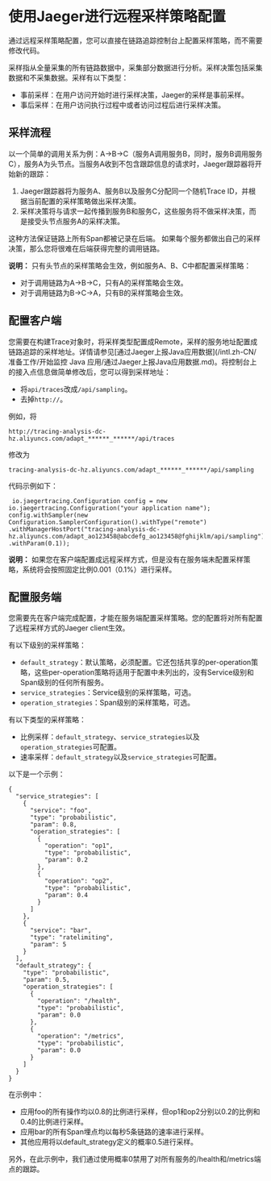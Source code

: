 # 使用Jaeger进行远程采样策略配置

通过远程采样策略配置，您可以直接在链路追踪控制台上配置采样策略，而不需要修改代码。

采样指从全量采集的所有链路数据中，采集部分数据进行分析。采样决策包括采集数据和不采集数据。采样有以下类型：

-   事前采样：在用户访问开始时进行采样决策，Jaeger的采样是事前采样。
-   事后采样：在用户访问执行过程中或者访问过程后进行采样决策。

## 采样流程

以一个简单的调用关系为例：A-\>B-\>C（服务A调用服务B，同时，服务B调用服务C），服务A为头节点。当服务A收到不包含跟踪信息的请求时，Jaeger跟踪器将开始新的跟踪：

1.  Jaeger跟踪器将为服务A、服务B以及服务C分配同一个随机Trace ID，并根据当前配置的采样策略做出采样决策。
2.  采样决策将与请求一起传播到服务B和服务C，这些服务将不做采样决策，而是接受头节点服务A的采样决策。

这种方法保证链路上所有Span都被记录在后端。 如果每个服务都做出自己的采样决策，那么您将很难在后端获得完整的调用链路。

**说明：** 只有头节点的采样策略会生效，例如服务A、B、C中都配置采样策略：

-   对于调用链路为A-\>B-\>C，只有A的采样策略会生效。
-   对于调用链路为B-\>C-\>A，只有B的采样策略会生效。

## 配置客户端

您需要在构建Trace对象时，将采样类型配置成Remote，采样的服务地址配置成链路追踪的采样地址。详情请参见[通过Jaeger上报Java应用数据](/intl.zh-CN/准备工作/开始监控 Java 应用/通过Jaeger上报Java应用数据.md)。将控制台上的接入点信息做简单修改后，您可以得到采样地址：

-   将`api/traces`改成`/api/sampling`。
-   去掉`http://`。

例如，将

```
http://tracing-analysis-dc-hz.aliyuncs.com/adapt_******_******/api/traces
```

修改为

```
tracing-analysis-dc-hz.aliyuncs.com/adapt_******_******/api/sampling
```

代码示例如下：

```
 io.jaegertracing.Configuration config = new io.jaegertracing.Configuration("your application name");
config.withSampler(new Configuration.SamplerConfiguration().withType("remote")
.withManagerHostPort("tracing-analysis-dc-hz.aliyuncs.com/adapt_ao123458@abcdefg_ao123458@fghijklm/api/sampling")
.withParam(0.1));
```

**说明：** 如果您在客户端配置成远程采样方式，但是没有在服务端未配置采样策略，系统将会按照固定比例0.001（0.1%）进行采样。

## 配置服务端

您需要先在客户端完成配置，才能在服务端配置采样策略。您的配置将对所有配置了远程采样方式的Jaeger client生效。

有以下级别的采样策略：

-   `default_strategy`：默认策略，必须配置。它还包括共享的per-operation策略，这些per-operation策略将适用于配置中未列出的，没有Service级别和Span级别的任何所有服务。
-   `service_strategies`：Service级别的采样策略，可选。
-   `operation_strategies`：Span级别的采样策略，可选。

有以下类型的采样策略：

-   比例采样：`default_strategy`、`service_strategies`以及`operation_strategies`可配置。
-   速率采样：`default_strategy`以及`service_strategies`可配置。

以下是一个示例：

```
{
  "service_strategies": [
    {
      "service": "foo",
      "type": "probabilistic",
      "param": 0.8,
      "operation_strategies": [
        {
          "operation": "op1",
          "type": "probabilistic",
          "param": 0.2
        },
        {
          "operation": "op2",
          "type": "probabilistic",
          "param": 0.4
        }
      ]
    },
    {
      "service": "bar",
      "type": "ratelimiting",
      "param": 5
    }
  ],
  "default_strategy": {
    "type": "probabilistic",
    "param": 0.5,
    "operation_strategies": [
      {
        "operation": "/health",
        "type": "probabilistic",
        "param": 0.0
      },
      {
        "operation": "/metrics",
        "type": "probabilistic",
        "param": 0.0
      }
    ]
  }
}
```

在示例中：

-   应用foo的所有操作均以0.8的比例进行采样，但op1和op2分别以0.2的比例和0.4的比例进行采样。
-   应用bar的所有Span埋点均以每秒5条链路的速率进行采样。
-   其他应用将以default\_strategy定义的概率0.5进行采样。

另外，在此示例中，我们通过使用概率0禁用了对所有服务的/health和/metrics端点的跟踪。

